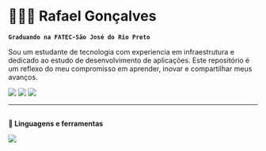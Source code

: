 # 👨🏽‍💻 Rafael Gonçalves

**`Graduando na FATEC-São José do Rio Preto`**

Sou um estudante de tecnologia com experiencia em infraestrutura e dedicado ao estudo de desenvolvimento de aplicações. Este repositório é um reflexo do meu compromisso em aprender, inovar e compartilhar meus avanços.

<div> 
  <a href="https://instagram.com/rafael.gfc" target="_blank"><img src="https://img.shields.io/badge/-Instagram-%23E4405F?style=for-the-badge&logo=instagram&logoColor=white" target="_blank"></a>
  <a href = "mailto:rafagfra@hotmail.com"><img src="https://img.shields.io/badge/-Gmail-%23333?style=for-the-badge&logo=gmail&logoColor=white" target="_blank"></a>
  <a href=https://www.linkedin.com/in/rafael-g-francisco-90a886210/ target="_blank"><img src="https://img.shields.io/badge/-LinkedIn-%230077B5?style=for-the-badge&logo=linkedin&logoColor=white" target="_blank"></a> 
</div>

---
##

**🧰 Linguagens e ferramentas**
<div>
<p align="left">
  <a href="https://skillicons.dev">
    <img src="https://skillicons.dev/icons?i=java,spring,git" />
  </a>
</p>
</div>
